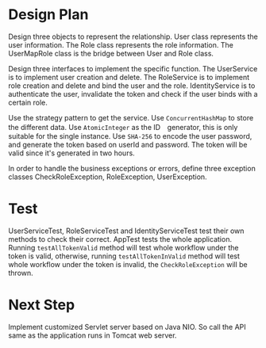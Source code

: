 # Design Plan

Design three objects to represent the relationship. User class represents the user information.
The Role class represents the role information. The UserMapRole class is the bridge between User 
and Role class.

Design three interfaces to implement the specific function. The UserService is to implement user 
creation and delete. The RoleService is to implement role creation and delete and bind the user 
and the role. IdentityService is to authenticate the user, invalidate the token and check if the 
user binds with a certain role.

Use the strategy pattern to get the service. Use `ConcurrentHashMap` to store the different data.
Use `AtomicInteger` as the ID　generator, this is only suitable for the single instance. Use `SHA-256`
to encode the user password, and generate the token based on userId and password. The token will
be valid since it's generated in two hours.

In order to  handle the business exceptions or errors, define three exception classes CheckRoleException,
 RoleException, UserException. 

# Test
UserServiceTest, RoleServiceTest and IdentityServiceTest test their own methods to check their 
correct.  AppTest tests the whole application. Running `testAllTokenValid` method will test whole
workflow under the token is valid, otherwise, running `testAllTokenInValid` method will test whole
workflow under the token is invalid, the `CheckRoleException` will be thrown.

# Next Step

Implement customized Servlet server based on Java NIO. So call the API same as the application runs
in Tomcat web server.

 